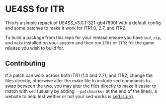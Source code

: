 # UE4SS for ITR

This is a simple repack of UE4SS_v3.0.1-321-gb47690f with a default config and some patches to make it work for ITR1.0, 2.7, and ITR2.

To build a package from this repo for your release ensure you have `sed`, `zip`, and `make` installed on your system and then run `ITR1` or `ITR2` for the game release you wish to build for.

## Contributing

If a patch can work across both ITR1 (1.0 and 2.7), and ITR2, change the files directly, otherwise alter the make file to include sed commands to swap between the two, you may alter the files directly to make it easier to match with `sed` (usually by adding `--patchmarker` at the end of the lines), a website to help test wether or not your sed works is [sed.js.org](https://sed.js.org/).
